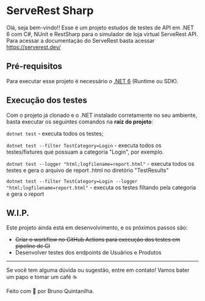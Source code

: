 # ServeRest Sharp

Olá, seja bem-vindo!! Esse é um projeto estudos de testes de API em .NET 6 com C#, NUnit e RestSharp para o simulador de loja virtual ServeRest API. Para acessar a documentação do ServeRest basta acessar https://serverest.dev/

## Pré-requisitos

Para executar esse projeto é necessário o [.NET 6](https://dotnet.microsoft.com/en-us/download/dotnet/6.0) (Runtime ou SDK). 

## Execução dos testes

Com o projeto já clonado e o .NET instalado corretamente no seu ambiente, basta executar os seguintes comandos na __raíz do projeto__:

`dotnet test` - executa todos os testes;

`dotnet test --filter TestCategory=Login` - executa todos os testes/fixtures que possuam a categoria "Login", por exemplo.

`dotnet test --logger "html;logfilename=report.html"` - executa todos os testes e gera o arquivo de report .html no diretório "TestResults"

`dotnet test --filter TestCategory=Login --logger "html;logfilename=report.html"` - executa os testes filtando pela categoria e gera o report

## W.I.P.

Este projeto ainda está em desenvolvimento, e os próximos passos são:

- ~~Criar o workflow no GitHub Actions para execução dos testes em pipeline de CI~~
- Desenvolver testes dos endpoints de Usuários e Produtos

___

Se você tem alguma dúvida ou sugestão, entre em contato! Vamos bater um papo e tomar um café ☕

Feito com 💜 por Bruno Quintanilha.
